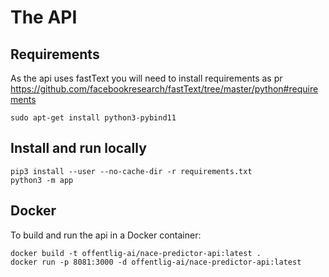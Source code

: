 # The API

## Requirements

As the api uses fastText you will need to install requirements as pr <https://github.com/facebookresearch/fastText/tree/master/python#requirements>

```
sudo apt-get install python3-pybind11
```

## Install and run locally

```
pip3 install --user --no-cache-dir -r requirements.txt
python3 -m app
```

## Docker

To build and run the api in a Docker container:

```
docker build -t offentlig-ai/nace-predictor-api:latest .
docker run -p 8081:3000 -d offentlig-ai/nace-predictor-api:latest
```
